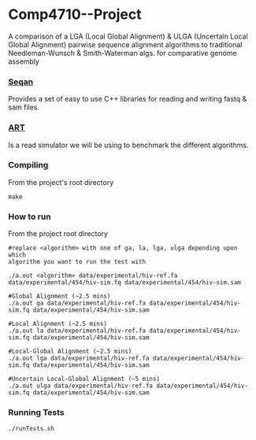 Comp4710--Project
=================

A comparison of a LGA (Local Global Alignment) & ULGA (Uncertain Local Global Alignment) pairwise sequence alignment algorithms to traditional Needleman-Wunsch & Smith-Waterman algs. for comparative genome assembly

### [Seqan](http://www.seqan.de/) ###
Provides a set of easy to use C++ libraries for reading and writing fastq & sam files.

### [ART](http://www.niehs.nih.gov/research/resources/software/biostatistics/art/) ###
Is a read simulator we will be using to benchmark the different algorithms.


### Compiling ###
From the project's root directory

```
make
```

### How to run ###
From the project root directory
```
#replace <algorithm> with one of ga, la, lga, ulga depending upon which
algorithm you want to run the test with

./a.out <algorithm> data/experimental/hiv-ref.fa data/experimental/454/hiv-sim.fq data/experimental/454/hiv-sim.sam

#Global Alignment (~2.5 mins)
./a.out ga data/experimental/hiv-ref.fa data/experimental/454/hiv-sim.fq data/experimental/454/hiv-sim.sam

#Local Alignment (~2.5 mins)
./a.out la data/experimental/hiv-ref.fa data/experimental/454/hiv-sim.fq data/experimental/454/hiv-sim.sam

#Local-Global Alignment (~2.5 mins)
./a.out lga data/experimental/hiv-ref.fa data/experimental/454/hiv-sim.fq data/experimental/454/hiv-sim.sam

#Uncertain Local-Global Alignment (~5 mins)
./a.out ulga data/experimental/hiv-ref.fa data/experimental/454/hiv-sim.fq data/experimental/454/hiv-sim.sam
```

### Running Tests ###
```
./runTests.sh
```
